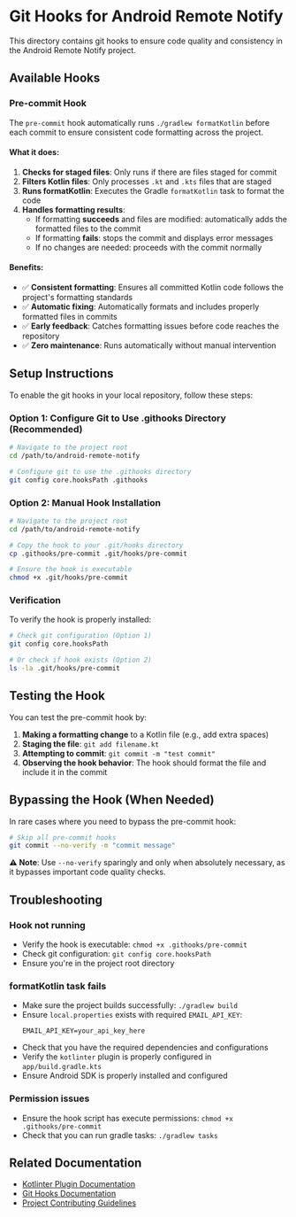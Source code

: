 # Git Hooks for Android Remote Notify

This directory contains git hooks to ensure code quality and consistency in the Android Remote Notify project.

## Available Hooks

### Pre-commit Hook

The `pre-commit` hook automatically runs `./gradlew formatKotlin` before each commit to ensure consistent code formatting across the project.

#### What it does:

1. **Checks for staged files**: Only runs if there are files staged for commit
2. **Filters Kotlin files**: Only processes `.kt` and `.kts` files that are staged
3. **Runs formatKotlin**: Executes the Gradle `formatKotlin` task to format the code
4. **Handles formatting results**:
   - If formatting **succeeds** and files are modified: automatically adds the formatted files to the commit
   - If formatting **fails**: stops the commit and displays error messages
   - If no changes are needed: proceeds with the commit normally

#### Benefits:

- ✅ **Consistent formatting**: Ensures all committed Kotlin code follows the project's formatting standards
- ✅ **Automatic fixing**: Automatically formats and includes properly formatted files in commits
- ✅ **Early feedback**: Catches formatting issues before code reaches the repository
- ✅ **Zero maintenance**: Runs automatically without manual intervention

## Setup Instructions

To enable the git hooks in your local repository, follow these steps:

### Option 1: Configure Git to Use .githooks Directory (Recommended)

```bash
# Navigate to the project root
cd /path/to/android-remote-notify

# Configure git to use the .githooks directory
git config core.hooksPath .githooks
```

### Option 2: Manual Hook Installation

```bash
# Navigate to the project root
cd /path/to/android-remote-notify

# Copy the hook to your .git/hooks directory
cp .githooks/pre-commit .git/hooks/pre-commit

# Ensure the hook is executable
chmod +x .git/hooks/pre-commit
```

### Verification

To verify the hook is properly installed:

```bash
# Check git configuration (Option 1)
git config core.hooksPath

# Or check if hook exists (Option 2)
ls -la .git/hooks/pre-commit
```

## Testing the Hook

You can test the pre-commit hook by:

1. **Making a formatting change** to a Kotlin file (e.g., add extra spaces)
2. **Staging the file**: `git add filename.kt`
3. **Attempting to commit**: `git commit -m "test commit"`
4. **Observing the hook behavior**: The hook should format the file and include it in the commit

## Bypassing the Hook (When Needed)

In rare cases where you need to bypass the pre-commit hook:

```bash
# Skip all pre-commit hooks
git commit --no-verify -m "commit message"
```

**⚠️ Note**: Use `--no-verify` sparingly and only when absolutely necessary, as it bypasses important code quality checks.

## Troubleshooting

### Hook not running
- Verify the hook is executable: `chmod +x .githooks/pre-commit`
- Check git configuration: `git config core.hooksPath`
- Ensure you're in the project root directory

### formatKotlin task fails
- Make sure the project builds successfully: `./gradlew build`
- Ensure `local.properties` exists with required `EMAIL_API_KEY`: 
  ```
  EMAIL_API_KEY=your_api_key_here
  ```
- Check that you have the required dependencies and configurations
- Verify the `kotlinter` plugin is properly configured in `app/build.gradle.kts`
- Ensure Android SDK is properly installed and configured

### Permission issues
- Ensure the hook script has execute permissions: `chmod +x .githooks/pre-commit`
- Check that you can run gradle tasks: `./gradlew tasks`

## Related Documentation

- [Kotlinter Plugin Documentation](https://github.com/jeremymailen/kotlinter-gradle)
- [Git Hooks Documentation](https://git-scm.com/book/en/v2/Customizing-Git-Git-Hooks)
- [Project Contributing Guidelines](../README.md)